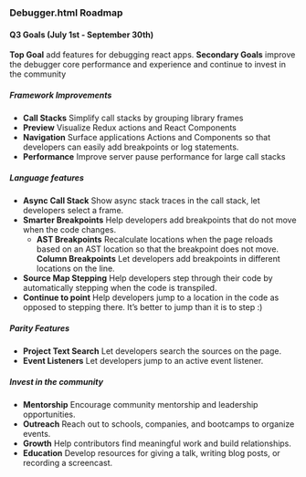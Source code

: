 ### Debugger.html Roadmap


#### Q3 Goals (July 1st - September 30th)

**Top Goal**  add features for debugging react apps.
**Secondary Goals** improve the debugger core performance and experience and continue to invest in the community

##### Framework Improvements

* **Call Stacks** Simplify call stacks by grouping library frames
* **Preview**  Visualize Redux actions and React Components
* **Navigation** Surface applications Actions and Components so that developers can easily add breakpoints or log statements.
* **Performance** Improve server pause performance for large call stacks

##### Language features

* **Async Call Stack** Show async stack traces in the call stack, let developers select a frame.
* **Smarter Breakpoints** Help developers add breakpoints that do not move when the code changes.
	* **AST Breakpoints** Recalculate locations when the page reloads based on an AST location so that the breakpoint does not move. **Column Breakpoints** Let developers add breakpoints in different locations on the line.
* **Source Map Stepping** Help developers step through their code by automatically stepping when the code is transpiled.
* **Continue to point** Help developers jump to a location in the code as opposed to stepping there. It’s better to jump than it is to step :)

##### Parity Features

* **Project Text Search** Let developers search the sources on the page.
* **Event Listeners** Let developers jump to an active event listener.

##### Invest in the community

* **Mentorship** Encourage community mentorship and leadership opportunities.
* **Outreach** Reach out to schools, companies, and bootcamps to organize events.
* **Growth** Help contributors find meaningful work and build relationships.
* **Education** Develop resources for giving a talk, writing blog posts, or recording a screencast.
